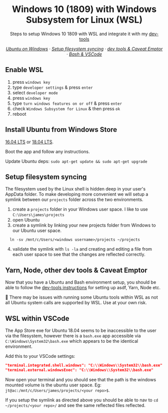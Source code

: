 <h1 align="center"> Windows 10 (1809) with Windows Subsystem for Linux (WSL)</h1>

<p align="center">Steps to setup Windows 10 1809 with WSL and integrate it with my <a href="./dev-tools-manual.md">dev-tools</a></p>

<p align="center">
    <em>
     <a href="#install-ubuntu-from-windows-store">Ubuntu on Windows</a>
    · <a href="#setup-filesystem-syncing">Setup filesystem syncing</a>
    · <a href="#yarn-node-other-dev-tools--caveat-emptor">dev tools & Caveat Emptor</a>
    · <a href="#wsl-within-vscode">Bash & VSCode</a>
    </em>
</p>


## Enable WSL

1. press `windows key`
2. type `developer settings` & press `enter`
3. select `developer mode`
4. press `windows key`
5. type `turn windows features on or off` & press `enter`
6. check `Windows Subsystem for Linux` & then press `ok`
7. reboot

## Install Ubuntu from Windows Store

[16.04 LTS](https://www.microsoft.com/store/productId/9PJN388HP8C9) or [18.04 LTS](https://www.microsoft.com/store/productId/9N9TNGVNDL3Q).

Boot the app and follow any instructions.

Update Ubuntu deps: `sudo apt-get update && sudo apt-get upgrade`

## Setup filesystem syncing

The filesystem used by the Linux shell is hidden deep in your user's AppData folder. To make developing more convenient we will setup a symlink between our `projects` folder across the two environments.

1. create a `projects` folder in your Windows user space. I like to use `C:\Users\james\projects`
2. open Ubuntu
3. create a symlink by linking your new projects folder from Windows to our Ubuntu user space.
  ```shell
    ln -sv /mnt/c/Users/<windows username>/projects ~/projects
  ```
4. validate the symlink with `ls -la` and creating and editing a file from each user space to see that the changes are reflected correctly.

## Yarn, Node, other dev tools & Caveat Emptor

Now that you have a Ubuntu and Bash environment setup, you should be able to follow the [dev-tools instructions](./dev-tools-manual.md) for setting up asdf, Yarn, Node etc.

🚨 There may be issues with running some Ubuntu tools within WSL as not all Ubuntu system calls are supported by WSL. Use at your own risk.

## WSL within VSCode

The App Store exe for Ubuntu 18.04 seems to be inaccessible to the user via the filesystem, however there is a `bash.exe` app accessible via `C:\Windows\System32\bash.exe` which appears to be the identical environment.

Add this to your VSCode settings:

```json
"terminal.integrated.shell.windows": "C:\\Windows\\System32\\bash.exe"
"terminal.external.windowsExec": "C:\\Windows\\System32\\bash.exe"
```

Now open your terminal and you should see that the path is the windows mounted volume is the ubuntu user space. Eg: `jt@ac:/mnt/c/Users/james/projects/<your repo>$`.

If you setup the symlink as directed above you should be able to nav to `cd ~/projects/<your repo>/` and see the same reflected files reflected.